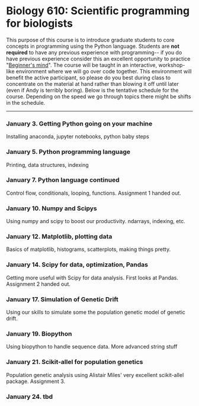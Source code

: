 # Biology 610: Scientific programming for biologists

This purpose of this course is to introduce graduate students to core concepts in programming using the Python language.
Students are **not required** to have any previous experience with programming-- if you do have previous experience
consider this an excellent opportunity to practice "[Beginner's mind](https://en.wikipedia.org/wiki/Shoshin)". 
The course will be taught in an interactive, workshop-like environment where we will go over code together.
This environment will benefit the active participant, so please do you best during class to concentrate on the
material at hand rather than blowing it off until later (even if Andy is terribly boring).
Below is the tentative schedule for the course. Depending on the speed we go through topics there might
be shifts in the schedule.

---------------------------------------------------------------------------------------------------------

### January 3. Getting Python going on your machine

Installing anaconda, jupyter notebooks, python baby steps

### January 5. Python programming language

Printing, data structures, indexing

### January 7. Python language continued

Control flow, conditionals, looping, functions. Assignment 1 handed out.

### January 10. Numpy and Scipys

Using numpy and scipy to boost our productivity. ndarrays, indexing, etc.

### January 12.  Matplotlib, plotting data

Basics of matplotlib, histograms, scatterplots, making things pretty. 

### January 14. Scipy for data, optimization, Pandas

Getting more useful with Scipy for data analysis. First looks at Pandas. Assignment 2 handed out.


### January 17. Simulation of Genetic Drift

Using our skills to simulate some the population genetic model of genetic drift.

### January 19. Biopython

Using biopython to handle sequence data. More advanced string stuff

### January 21. Scikit-allel for population genetics

Population genetic analysis using Alistair Miles' very excellent scikit-allel
package. Assignment 3.  

### January 24. tbd 



